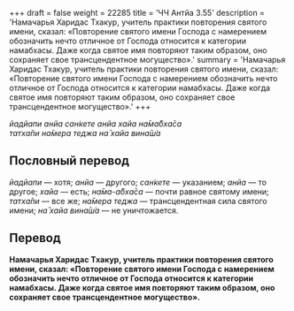 +++
draft = false
weight = 22285
title = 'ЧЧ Антйа 3.55'
description = 'Намачарья Харидас Тхакур, учитель практики повторения святого имени, сказал: «Повторение святого имени Господа с намерением обозначить нечто отличное от Господа относится к категории намабхасы. Даже когда святое имя повторяют таким образом, оно сохраняет свое трансцендентное могущество».'
summary = 'Намачарья Харидас Тхакур, учитель практики повторения святого имени, сказал: «Повторение святого имени Господа с намерением обозначить нечто отличное от Господа относится к категории намабхасы. Даже когда святое имя повторяют таким образом, оно сохраняет свое трансцендентное могущество».'
+++

_йадйапи анйа сан̇кете анйа хайа на̄ма̄бха̄са  
татха̄пи на̄мера теджа на̄ хайа вина̄ш́а_

## Пословный перевод

_йадйапи_ — хотя; _анйа_ — другого; _сан̇кете_ — указанием; _анйа_ — то другое; _хайа_ — есть; _на̄ма_\-_а̄бха̄са_ — почти равное святому имени; _татха̄пи_ — все же; _на̄мера_ _теджа_ — трансцендентная сила святого имени; _на̄_ _хайа_ _вина̄ш́а_ — не уничтожается.

## Перевод

**Намачарья Харидас Тхакур, учитель практики повторения святого имени, сказал: «Повторение святого имени Господа с намерением обозначить нечто отличное от Господа относится к категории намабхасы. Даже когда святое имя повторяют таким образом, оно сохраняет свое трансцендентное могущество».**
